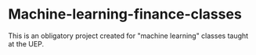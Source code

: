 # Machine-learning-finance-classes
This is an obligatory project created for "machine learning" classes taught at the UEP.
